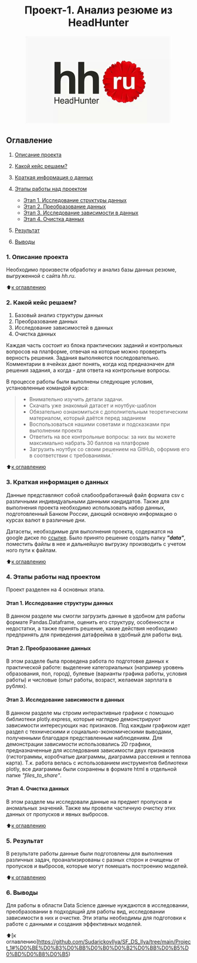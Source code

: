# <center> Проект-1. Анализ резюме из HeadHunter

<center> <img src = https://raw.githubusercontent.com/AndreyRysistov/DatasetsForPandas/main/hh%20label.jpg alt="drawing" style="width:400px;"> </center>

## Оглавление  
1. [Описание проекта](https://github.com/SudarickovIlya/SF_DS_Ilya/tree/main/Project_1#1-%D0%BE%D0%BF%D0%B8%D1%81%D0%B0%D0%BD%D0%B8%D0%B5-%D0%BF%D1%80%D0%BE%D0%B5%D0%BA%D1%82%D0%B0)  
2. [Какой кейс решаем?](https://github.com/SudarickovIlya/SF_DS_Ilya/tree/main/Project_1#2-%D0%BA%D0%B0%D0%BA%D0%BE%D0%B9-%D0%BA%D0%B5%D0%B9%D1%81-%D1%80%D0%B5%D1%88%D0%B0%D0%B5%D0%BC)  
3. [Краткая информация о данных](https://github.com/SudarickovIlya/SF_DS_Ilya/tree/main/Project_1#3-%D0%BA%D1%80%D0%B0%D1%82%D0%BA%D0%B0%D1%8F-%D0%B8%D0%BD%D1%84%D0%BE%D1%80%D0%BC%D0%B0%D1%86%D0%B8%D1%8F-%D0%BE-%D0%B4%D0%B0%D0%BD%D0%BD%D1%8B%D1%85)  
4. [Этапы работы над проектом](https://github.com/SudarickovIlya/SF_DS_Ilya/tree/main/Project_1#4-%D1%8D%D1%82%D0%B0%D0%BF%D1%8B-%D1%80%D0%B0%D0%B1%D0%BE%D1%82%D1%8B-%D0%BD%D0%B0%D0%B4-%D0%BF%D1%80%D0%BE%D0%B5%D0%BA%D1%82%D0%BE%D0%BC)
    * [Этап 1. Исследование структуры данных](https://github.com/SudarickovIlya/SF_DS_Ilya/tree/main/Project_1#%D1%8D%D1%82%D0%B0%D0%BF-1-%D0%B8%D1%81%D1%81%D0%BB%D0%B5%D0%B4%D0%BE%D0%B2%D0%B0%D0%BD%D0%B8%D0%B5-%D1%81%D1%82%D1%80%D1%83%D0%BA%D1%82%D1%83%D1%80%D1%8B-%D0%B4%D0%B0%D0%BD%D0%BD%D1%8B%D1%85)
    * [Этап 2. Преобразование данных](https://github.com/SudarickovIlya/SF_DS_Ilya/tree/main/Project_1#%D1%8D%D1%82%D0%B0%D0%BF-2-%D0%BF%D1%80%D0%B5%D0%BE%D0%B1%D1%80%D0%B0%D0%B7%D0%BE%D0%B2%D0%B0%D0%BD%D0%B8%D0%B5-%D0%B4%D0%B0%D0%BD%D0%BD%D1%8B%D1%85)
    * [Этап 3. Исследование зависимости в данных](https://github.com/SudarickovIlya/SF_DS_Ilya/tree/main/Project_1#%D1%8D%D1%82%D0%B0%D0%BF-3-%D0%B8%D1%81%D1%81%D0%BB%D0%B5%D0%B4%D0%BE%D0%B2%D0%B0%D0%BD%D0%B8%D0%B5-%D0%B7%D0%B0%D0%B2%D0%B8%D1%81%D0%B8%D0%BC%D0%BE%D1%81%D1%82%D0%B8-%D0%B2-%D0%B4%D0%B0%D0%BD%D0%BD%D1%8B%D1%85)
    * [Этап 4. Очистка данных](https://github.com/SudarickovIlya/SF_DS_Ilya/tree/main/Project_1#%D1%8D%D1%82%D0%B0%D0%BF-4-%D0%BE%D1%87%D0%B8%D1%81%D1%82%D0%BA%D0%B0-%D0%B4%D0%B0%D0%BD%D0%BD%D1%8B%D1%85)

5. [Результат](https://github.com/SudarickovIlya/SF_DS_Ilya/tree/main/Project_1#5-%D1%80%D0%B5%D0%B7%D1%83%D0%BB%D1%8C%D1%82%D0%B0%D1%82)    
6. [Выводы](https://github.com/SudarickovIlya/SF_DS_Ilya/tree/main/Project_1#6-%D0%B2%D1%8B%D0%B2%D0%BE%D0%B4%D1%8B) 

### 1. Описание проекта    
Необходимо произвести обработку и анализ базы данных резюме, выгруженной с сайта *hh.ru*.

:arrow_up:[к оглавлению](https://github.com/SudarickovIlya/SF_DS_Ilya/tree/main/Project_1#%D0%BE%D0%B3%D0%BB%D0%B0%D0%B2%D0%BB%D0%B5%D0%BD%D0%B8%D0%B5)


### 2. Какой кейс решаем?    
1. Базовый анализ структуры данных
2. Преобразование данных
3. Исследование зависимостей в данных
4. Очистка данных

Каждая часть состоит из блока практических заданий и контрольных вопросов на платформе, отвечая на которые можно проверить верность решения. Задания выполняются последовательно. Комментарии в ячейках дают понять, когда код предназначен для решения задания, а когда - для ответа на контрольные вопросы.

В процессе работы были выполнены следующие условия, установленные командой курса:
>* Внимательно изучить детали задачи.
>* Скачать уже знакомый датасет и ноутбук-шаблон
>* Обязательно ознакомиться с дополнительным теоретическим материалом, который даётся перед заданием
>* Воспользоваться нашими советами и подсказками при выполнении проекта
>* Ответить на все контрольные вопросы: за них вы можете максимально набрать 30 баллов на платформе
>* Загрузить ноутбук со своим решением на GitHub, оформив его в соответствии с требованиями.`

:arrow_up:[к оглавлению](https://github.com/SudarickovIlya/SF_DS_Ilya/tree/main/Project_1#%D0%BE%D0%B3%D0%BB%D0%B0%D0%B2%D0%BB%D0%B5%D0%BD%D0%B8%D0%B5)

### 3. Краткая информация о данных
Данные представляют собой слабообработанный файл формата csv с различными индивидуальными данными кандидатов. 
Также для выполнения проекта необходимо использовать набор данных, подготовленный Банком России, дающий основную информацию о курсах валют в различные дни.

Датасеты, необходимые для выполнения проекта, содержатся на google диске по [ссылке](https://drive.google.com/drive/folders/1LD9_G3tfzdMQ2CoHtB7RnyW9EGmUmxJE?hl=ru). Было принято решение создать папку ***"data"***, поместить файлы в нее и дальнейшую выгрузку производить с учетом ного пути к файлам.
  
:arrow_up:[к оглавлению](https://github.com/SudarickovIlya/SF_DS_Ilya/tree/main/Project_1#%D0%BE%D0%B3%D0%BB%D0%B0%D0%B2%D0%BB%D0%B5%D0%BD%D0%B8%D0%B5)


### 4. Этапы работы над проектом  
Проект разделен на 4 основных этапа.

#### Этап 1. Исследование структуры данных
В данном разделе мы смогли загрузить данные в удобном для работы формате Pandas.Dataframe, оценить его структуру, особенности и недостатки, а также принять решение, какие действия необходимо предпринять для приведения датафрейма в удобный для работы вид.

#### Этап 2. Преобразование данных
В этом разделе была проведена работа по подготовке данных к практической работе: выделение категориальных (например уровень образования, пол, город), булевые (варианты графика работы, условия работы) и числовые (опыт работы, возраст, желаемая зарплата в рублях).

#### Этап 3. Исследование зависимости в данных
В данном разделе мы строим интерактивные графики с помощью библиотеки plotly.express, которые наглядно демонстрируют зависимости интересующих нас признаков. Под каждым графиком идет раздел с техническими и социально-экономическими выводами, полученными благодаря представленным наблюдениям.
Для демонстрации зависимости использовались 2D графики, предназначенные для исследования зависимости двух признаков (гистограммы, коробчатые диаграммы, диаграмма рассеяния и теплова карта). Т.к. работа велась с использованием инструментов библиотеки plotly, все диаграммы были сохранены в формате html в отдельной папке *"files_to_share"*.


#### Этап 4. Очистка данных
В этом разделе мы исследовали данные на предмет пропусков и аномальных значений. Также мы провели частичную очистку этих данных от пропусков и явных выбросов.

:arrow_up:[к оглавлению](https://github.com/SudarickovIlya/SF_DS_Ilya/tree/main/Project_1#%D0%BE%D0%B3%D0%BB%D0%B0%D0%B2%D0%BB%D0%B5%D0%BD%D0%B8%D0%B5)


### 5. Результат 
В результате работы данные были подготовлены для выполнения различных задач, проанализированы с разных сторон и очищены от пропусков и выбросов, которые могут помешать построению моделей.

:arrow_up:[к оглавлению](https://github.com/SudarickovIlya/SF_DS_Ilya/tree/main/Project_1#%D0%BE%D0%B3%D0%BB%D0%B0%D0%B2%D0%BB%D0%B5%D0%BD%D0%B8%D0%B5)


### 6. Выводы
Для работы в области Data Science данные нуждаются в исследовании, преобразовании в подходящий для работы вид, исследовании зависимости в них и очистке. Эти этапы необходимы для подготовки к работе с данными и создания эффективных моделей.

:arrow_up:[к оглавлению]https://github.com/SudarickovIlya/SF_DS_Ilya/tree/main/Project_1#%D0%BE%D0%B3%D0%BB%D0%B0%D0%B2%D0%BB%D0%B5%D0%BD%D0%B8%D0%B5)